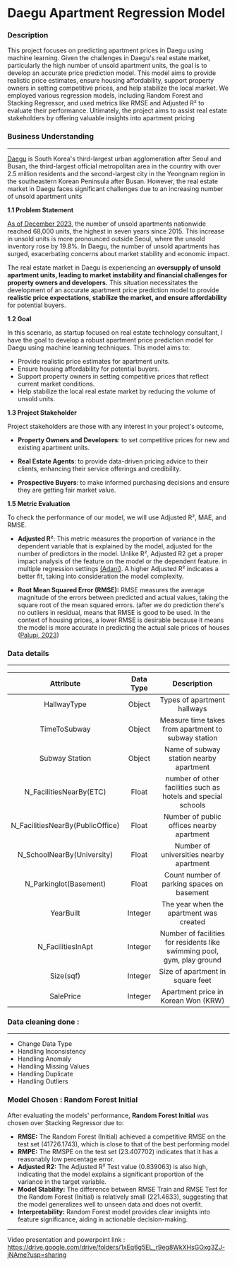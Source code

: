 # Daegu Apartment Regression Model

### Description
This project focuses on predicting apartment prices in Daegu using machine learning. Given the challenges in Daegu's real estate market, particularly the high number of unsold apartment units, the goal is to develop an accurate price prediction model. This model aims to provide realistic price estimates, ensure housing affordability, support property owners in setting competitive prices, and help stabilize the local market. We employed various regression models, including Random Forest and Stacking Regressor, and used metrics like RMSE and Adjusted R² to evaluate their performance. Ultimately, the project aims to assist real estate stakeholders by offering valuable insights into apartment pricing

### Business Understanding
---
[Daegu](https://en.wikipedia.org/wiki/Daegu) is South Korea's third-largest urban agglomeration after Seoul and Busan, the third-largest official metropolitan area in the country with over 2.5 million residents and the second-largest city in the Yeongnam region in the southeastern Korean Peninsula after Busan. However, the real estate market in Daegu faces significant challenges due to an increasing number of unsold apartment units

**1.1 Problem Statement**

[As of December 2023](https://koreajoongangdaily.joins.com/2023/02/07/business/industry/housing/20230207175620058.html), the number of unsold apartments nationwide reached 68,000 units, the highest in seven years since 2015. This increase in unsold units is more pronounced outside Seoul, where the unsold inventory rose by 19.8%​. In Daegu, the number of unsold apartments has surged, exacerbating concerns about market stability and economic impact. 

The real estate market in Daegu is experiencing an **oversupply of unsold apartment units, leading to market instability and financial challenges for property owners and developers.** This situation necessitates the development of an accurate apartment price prediction model to provide **realistic price expectations, stabilize the market, and ensure affordability** for potential buyers.

**1.2 Goal**

In this scenario, as startup focused on real estate technology consultant, I have the goal to develop a robust apartment price prediction model for Daegu using machine learning techniques. This model aims to:
- Provide realistic price estimates for apartment units.
- Ensure housing affordability for potential buyers.
- Support property owners in setting competitive prices that reflect current market conditions.
- Help stabilize the local real estate market by reducing the volume of unsold units.

**1.3 Project Stakeholder**

Project stakeholders are those with any interest in your project's outcome,

- **Property Owners and Developers**: to set competitive prices for new and existing apartment units.

- **Real Estate Agents**: to provide data-driven pricing advice to their clients, enhancing their service offerings and credibility.

- **Prospective Buyers**: to make informed purchasing decisions and ensure they are getting fair market value.

**1.5 Metric Evaluation**

To check the performance of our model, we will use Adjusted R², MAE, and RMSE.

- **Adjusted R²**: This metric measures the proportion of variance in the dependent variable that is explained by the model, adjusted for the number of predictors in the model. Unlike R², Adjusted R2 get a proper impact analysis of the feature on the model or the dependent feature. in multiple regression settings [(Adani)](https://www.aidtm.ac.in/en/blogs/why-r-square-need-to-adjust). A higher Adjusted R² indicates a better fit, taking into consideration the model complexity.



- **Root Mean Squared Error (RMSE):**
    RMSE measures the average magnitude of the errors between predicted and actual values, taking the square root of the mean squared errors. (after we do prediction there's no outliers in residual, means that RMSE is good to be used. In the context of housing prices, a lower RMSE is desirable because it means the model is more accurate in predicting the actual sale prices of houses ([Palupi, 2023](https://ejournal.kresnamediapublisher.com/index.php/jri/article/view/262))


### Data details
---
|             Attribute            | Data Type |                               Description                               |
|:--------------------------------:|:---------:|:-----------------------------------------------------------------------:|
| HallwayType                      | Object    | Types of apartment hallways                                             |
| TimeToSubway                     | Object    | Measure time takes from apartment to subway station                     |
| Subway Station                   | Object    | Name of subway station nearby apartment                                 |
| N_FacilitiesNearBy(ETC)          | Float     | number of other facilities such as hotels and special schools           |
| N_FacilitiesNearBy(PublicOffice) | Float     | Number of public offices nearby apartment                               |
| N_SchoolNearBy(University)       | Float     | Number of universities nearby apartment                                 |
| N_Parkinglot(Basement)           | Float     | Count number of parking spaces on basement                              |
| YearBuilt                        | Integer   | The year when the apartment was created                                 |
| N_FacilitiesInApt                | Integer   | Number of facilities for residents like swimming pool, gym, play ground |
| Size(sqf)                        | Integer   | Size of apartment in square feet                                        |
| SalePrice                        | Integer   | Apartment price in Korean Won (KRW)                                            |



### Data cleaning done :
---
- Change Data Type
- Handling Inconsistency
- Handling Anomaly
- Handling Missing Values
- Handling Duplicate
- Handling Outliers

### Model Chosen : Random Forest Initial

After evaluating the models' performance, **Random Forest Initial** was chosen over Stacking Regressor due to:
- **RMSE:** The Random Forest (Initial) achieved a competitive RMSE on the test set (41726.1743), which is close to that of the best performing model 
- **RMPE:** The RMSPE on the test set (23.407702) indicates that it has a reasonably low percentage error.
- **Adjusted R2:** The Adjusted R² Test value (0.839063) is also high, indicating that the model explains a significant proportion of the variance in the target variable.
- **Model Stability:** The difference between RMSE Train and RMSE Test for the Random Forest (Initial) is relatively small (221.4633), suggesting that the model generalizes well to unseen data and does not overfit.
- **Interpretability:** Random Forest model provides clear insights into feature significance, aiding in actionable decision-making.

---

Video presentation and powerpoint link : 
https://drive.google.com/drive/folders/1xEq6g5EL_r9eg8WkXHsGOxg3ZJ-jNAme?usp=sharing  
